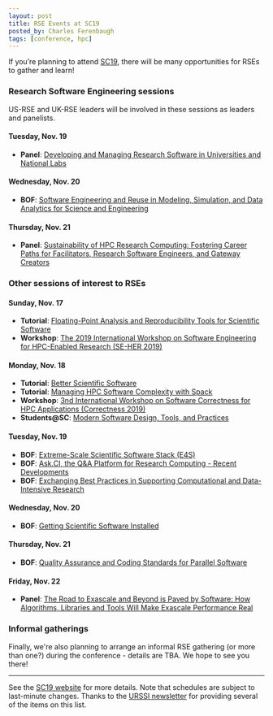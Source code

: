 ```yaml
---
layout: post
title: RSE Events at SC19
posted_by: Charles Ferenbaugh
tags: [conference, hpc]
---
```


If you’re planning to attend [SC19](https://sc19.supercomputing.org/), there will be many opportunities for RSEs to gather and learn!

### Research Software Engineering sessions

US-RSE and UK-RSE leaders will be involved in these sessions as leaders and panelists.

#### Tuesday, Nov. 19
-  __Panel__: [Developing and Managing Research Software in Universities and National Labs](https://sc19.supercomputing.org/session/?sess=sess299)

#### Wednesday, Nov. 20
-  __BOF__: [Software Engineering and Reuse in Modeling, Simulation, and Data Analytics for Science and Engineering](https://sc19.supercomputing.org/?post_type=page&p=3480&sess=sess341)

#### Thursday, Nov. 21
-  __Panel__: [Sustainability of HPC Research Computing: Fostering Career Paths for Facilitators, Research Software Engineers, and Gateway Creators](https://sc19.supercomputing.org/?post_type=page&p=3479&id=pan109&sess=sess227)

### Other sessions of interest to RSEs

#### Sunday, Nov. 17
-  __Tutorial__: [Floating-Point Analysis and Reproducibility Tools for Scientific Software](https://sc19.supercomputing.org/?post_type=page&p=3479&id=tut139&sess=sess205)
-  __Workshop__: [The 2019 International Workshop on Software Engineering for HPC-Enabled Research (SE-HER 2019)](https://sc19.supercomputing.org/?post_type=page&p=3480&sess=sess106)

#### Monday, Nov. 18
-  __Tutorial__: [Better Scientific Software](https://sc19.supercomputing.org/?post_type=page&p=3479&id=tut158&sess=sess192)
-  __Tutorial__: [Managing HPC Software Complexity with Spack](https://sc19.supercomputing.org/?post_type=page&p=3479&id=tut164&sess=sess194)
-  __Workshop__: [3nd International Workshop on Software Correctness for HPC Applications (Correctness 2019)](https://sc19.supercomputing.org/?post_type=page&p=3480&sess=sess118)
-  __Students@SC__: [Modern Software Design, Tools, and Practices](https://sc19.supercomputing.org/?post_type=page&p=3479&id=pec109&sess=sess410)

#### Tuesday, Nov. 19
-  __BOF__: [Extreme-Scale Scientific Software Stack (E4S)](https://sc19.supercomputing.org/?post_type=page&p=3480&sess=sess269)
-  __BOF__: [Ask.CI, the Q&A Platform for Research Computing - Recent Developments](https://sc19.supercomputing.org/session/?sess=sess274)
-  __BOF__: [Exchanging Best Practices in Supporting Computational and Data-Intensive Research](https://sc19.supercomputing.org/session/?sess=sess266)

#### Wednesday, Nov. 20
-  __BOF__: [Getting Scientific Software Installed](https://sc19.supercomputing.org/?post_type=page&p=3479&id=pan108&sess=sess226)

#### Thursday, Nov. 21
-  __BOF__: [Quality Assurance and Coding Standards for Parallel Software](https://sc19.supercomputing.org/?post_type=page&p=3480&sess=sess316)

#### Friday, Nov. 22
-  __Panel__: [The Road to Exascale and Beyond is Paved by Software: How Algorithms, Libraries and Tools Will Make Exascale Performance Real](https://sc19.supercomputing.org/?post_type=page&p=3479&id=pan117&sess=sess232)

### Informal gatherings

Finally, we're also planning to arrange an informal RSE gathering (or more than one?) during the conference - details are TBA.  We hope to see you there!

-------------

See the [SC19 website](https://sc19.supercomputing.org/) for more details. Note that schedules are subject to last-minute changes. Thanks to the [URSSI newsletter](https://mailchi.mp/9ff12a24ee11/urssi-september-2019-newsletter) for providing several of the items on this list.

